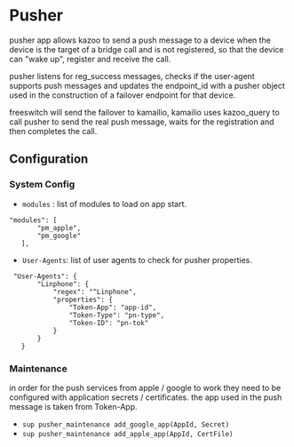 
# Pusher
pusher app allows kazoo to send a push message to a device when the device is the target of a bridge call and is not registered, so that the device can "wake up", register and receive the call.

pusher listens for reg_success messages, checks if the user-agent supports push messages and updates the endpoint_id with a pusher object used in the construction of a failover endpoint for that device.

freeswitch will send the failover to kamailio, kamailio uses kazoo_query to call pusher to send the real push message, waits for the registration and then completes the call.

## Configuration

### System Config

* `modules` : list of modules to load on app start.

```
"modules": [
       "pm_apple",
       "pm_google"
   ],

```

* `User-Agents`: list of user agents to check for pusher properties.

```
 "User-Agents": {
       "Linphone": {
           "regex": "^Linphone",
           "properties": {
               "Token-App": "app-id",
               "Token-Type": "pn-type",
               "Token-ID": "pn-tok"
           }
       }
   }
```

### Maintenance
in order for the push services from apple / google to work they need to be configured with application secrets / certificates. the app used in the push message is taken from Token-App.

* `sup pusher_maintenance add_google_app(AppId, Secret)`
* `sup pusher_maintenance add_apple_app(AppId, CertFile)`
